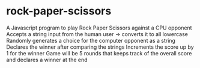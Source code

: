 # rock-paper-scissors

A Javascript program to play Rock Paper Scissors against a CPU opponent
Accepts a string input from the human user -> converts it to all lowercase
Randomly generates a choice for the computer opponent as a string
Declares the winner after comparing the strings
Increments the score up by 1 for the winner
Game will be 5 rounds that keeps track of the overall score and declares a winner at the end